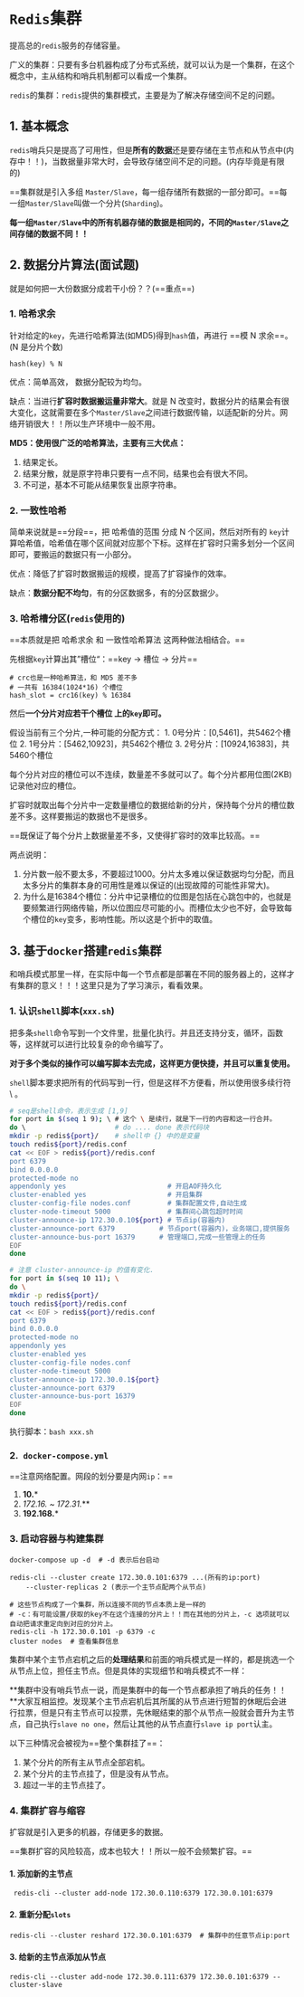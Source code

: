 # `Redis`集群

提高总的`redis`服务的存储容量。

广义的集群：只要有多台机器构成了分布式系统，就可以认为是一个集群，在这个概念中，主从结构和哨兵机制都可以看成一个集群。

`redis`的集群：`redis`提供的集群模式，主要是为了解决存储空间不足的问题。

## 1. 基本概念

`redis`哨兵只是提高了可用性，但是**所有的数据**还是要存储在主节点和从节点中(内存中！！)，当数据量非常大时，会导致存储空间不足的问题。(内存毕竟是有限的)

==集群就是引入多组 `Master/Slave`，每一组存储所有数据的一部分即可。==每一组`Master/Slave`叫做一个分片(`Sharding`)。

**每一组`Master/Slave`中的所有机器存储的数据是相同的，不同的`Master/Slave`之间存储的数据不同！！**

## 2. 数据分片算法(面试题)

就是如何把一大份数据分成若干小份？？(==重点==)

### 1. 哈希求余

针对给定的`key`，先进行哈希算法(如MD5)得到`hash`值，再进行 ==模 N 求余==。(N 是分片个数)

```shell 
hash(key) % N
```

优点：简单高效， 数据分配较为均匀。

缺点：当进行**扩容时数据搬运量非常大**。就是 N 改变时，数据分片的结果会有很大变化，这就需要在多个`Master/Slave`之间进行数据传输，以适配新的分片。网络开销很大！！所以生产环境中一般不用。

**MD5：使用很广泛的哈希算法，主要有三大优点：**

1. 结果定长。
2. 结果分散，就是原字符串只要有一点不同，结果也会有很大不同。
3. 不可逆，基本不可能从结果恢复出原字符串。

### 2. 一致性哈希

简单来说就是==分段==，把 哈希值的范围 分成 N 个区间，然后对所有的 `key`计算哈希值，哈希值在哪个区间就对应那个下标。这样在扩容时只需多划分一个区间即可，要搬运的数据只有一小部分。

优点：降低了扩容时数据搬运的规模，提高了扩容操作的效率。

缺点：**数据分配不均匀**，有的分区数据多，有的分区数据少。

### 3. 哈希槽分区(`redis`使用的)

==本质就是把 哈希求余 和 一致性哈希算法 这两种做法相结合。==

先根据`key`计算出其”槽位“：==key -> 槽位 -> 分片==

```shell
# crc也是一种哈希算法，和 MD5 差不多
# 一共有 16384(1024*16) 个槽位
hash_slot = crc16(key) % 16384
```

然后**一个分片对应若干个槽位 上的`key`即可。**

假设当前有三个分片,一种可能的分配方式：
  		1.  0号分片：[0,5461]，共5462个槽位
  		2.  1号分片：[5462,10923]，共5462个槽位
  		3.  2号分片：[10924,16383]，共5460个槽位  

每个分片对应的槽位可以不连续，数量差不多就可以了。每个分片都用位图(2KB)记录他对应的槽位。

扩容时就取出每个分片中一定数量槽位的数据给新的分片，保持每个分片的槽位数差不多。这样要搬运的数据也不是很多。

==既保证了每个分片上数据量差不多，又使得扩容时的效率比较高。==

两点说明：

1. 分片数一般不要太多，不要超过1000。分片太多难以保证数据均匀分配，而且太多分片的集群本身的可用性是难以保证的(出现故障的可能性非常大)。
2. 为什么是16384个槽位：分片中记录槽位的位图是包括在心跳包中的，也就是要频繁进行网络传输，所以位图应尽可能的小。而槽位太少也不好，会导致每个槽位的`key`变多，影响性能。所以这是个折中的取值。

## 3. 基于`docker`搭建`redis`集群

和哨兵模式那里一样，在实际中每一个节点都是部署在不同的服务器上的，这样才有集群的意义！！！这里只是为了学习演示，看看效果。

### 1. 认识`shell`脚本(`xxx.sh`)

把多条`shell`命令写到一个文件里，批量化执行。并且还支持分支，循环，函数等，这样就可以进行比较复杂的命令编写了。

**对于多个类似的操作可以编写脚本去完成，这样更方便快捷，并且可以重复使用。**

`shell`脚本要求把所有的代码写到一行，但是这样不方便看，所以使用很多续行符 \ 。

```bash 
# seq是shell命令，表示生成 [1,9]
for port in $(seq 1 9); \ # 这个 \ 是续行，就是下一行的内容和这一行合并。
do \                      # do .... done 表示代码块
mkdir -p redis${port}/    # shell中 {} 中的是变量
touch redis${port}/redis.conf
cat << EOF > redis${port}/redis.conf
port 6379
bind 0.0.0.0
protected-mode no
appendonly yes                         # 开启AOF持久化
cluster-enabled yes                    # 开启集群
cluster-config-file nodes.conf         # 集群配置文件,自动生成
cluster-node-timeout 5000              # 集群间心跳包超时时间
cluster-announce-ip 172.30.0.10${port} # 节点ip(容器内)
cluster-announce-port 6379           # 节点port(容器内)，业务端口,提供服务
cluster-announce-bus-port 16379      # 管理端口,完成一些管理上的任务
EOF
done

# 注意 cluster-announce-ip 的值有变化.
for port in $(seq 10 11); \
do \
mkdir -p redis${port}/
touch redis${port}/redis.conf
cat << EOF > redis${port}/redis.conf
port 6379
bind 0.0.0.0
protected-mode no
appendonly yes
cluster-enabled yes
cluster-config-file nodes.conf
cluster-node-timeout 5000
cluster-announce-ip 172.30.0.1${port}
cluster-announce-port 6379
cluster-announce-bus-port 16379
EOF
done
```

执行脚本：`bash xxx.sh`

### 2.` docker-compose.yml`

==注意网络配置。网段的划分要是内网`ip`：==

1. **10.***
2. **172.16.* ~ 172.31.***
3. **192.168.***

### 3. 启动容器与构建集群

```shell
docker-compose up -d  # -d 表示后台启动
```

```shell
redis-cli --cluster create 172.30.0.101:6379 ...(所有的ip:port) 
	--cluster-replicas 2 (表示一个主节点配两个从节点)
```

```shell
# 这些节点构成了一个集群，所以连接不同的节点本质上是一样的
# -c：有可能设置/获取的key不在这个连接的分片上！！而在其他的分片上，-c 选项就可以自动把请求重定向到对应的分片上。
redis-cli -h 172.30.0.101 -p 6379 -c
cluster nodes  # 查看集群信息
```

集群中某个主节点宕机之后的**处理结果**和前面的哨兵模式是一样的，都是挑选一个从节点上位，担任主节点。但是具体的实现细节和哨兵模式不一样：

**集群中没有哨兵节点一说，而是集群中的每一个节点都承担了哨兵的任务！！**大家互相监控。发现某个主节点宕机后其所属的从节点进行短暂的休眠后会进行拉票，但是只有主节点可以投票，先休眠结束的那个从节点一般就会晋升为主节点，自己执行`slave no one`，然后让其他的从节点直行`slave ip port`认主。

以下三种情况会被视为==整个集群挂了==：

1. 某个分片的所有主从节点全部宕机。
2. 某个分片的主节点挂了，但是没有从节点。
3. 超过一半的主节点挂了。

### 4. 集群扩容与缩容

扩容就是引入更多的机器，存储更多的数据。

==集群扩容的风险较高，成本也较大！！所以一般不会频繁扩容。==

#### 1. 添加新的主节点

```shell
 redis-cli --cluster add-node 172.30.0.110:6379 172.30.0.101:6379
```

#### 2. 重新分配`slots`

```shell
redis-cli --cluster reshard 172.30.0.101:6379  # 集群中的任意节点ip:port
```

#### 3. 给新的主节点添加从节点

```shell
redis-cli --cluster add-node 172.30.0.111:6379 172.30.0.101:6379 --cluster-slave
```









